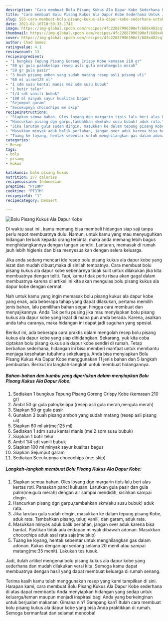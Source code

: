```yaml
---
description: "Cara membuat Bolu Pisang Kukus Ala Dapur Kobe Sederhana Untuk Jualan"
title: "Cara membuat Bolu Pisang Kukus Ala Dapur Kobe Sederhana Untuk Jualan"
slug: 555-cara-membuat-bolu-pisang-kukus-ala-dapur-kobe-sederhana-untuk-jualan
date: 2021-02-16T18:50:33.174Z
image: https://img-global.cpcdn.com/recipes/4fc22887996390ef/680x482cq70/bolu-pisang-kukus-ala-dapur-kobe-foto-resep-utama.jpg
thumbnail: https://img-global.cpcdn.com/recipes/4fc22887996390ef/680x482cq70/bolu-pisang-kukus-ala-dapur-kobe-foto-resep-utama.jpg
cover: https://img-global.cpcdn.com/recipes/4fc22887996390ef/680x482cq70/bolu-pisang-kukus-ala-dapur-kobe-foto-resep-utama.jpg
author: Chad Gomez
ratingvalue: 4.1
reviewcount: 13
recipeingredient:
- "1 bungkus Tepung Pisang Goreng Crispy Kobe kemasan 210 gr"
- "50 gr gula palmkelapa resep asli gula merahmegula merah"
- "50 gr gula pasir"
- "3 buah pisang ambon yang sudah matang resep asli pisang uli"
- "60 ml airme125 ml"
- "1 sdm susu kental manis me2 sdm susu bubuk"
- "1 butir telur"
- "1/4 sdt vanili bubuk"
- "100 ml minyak sayur kualitas bagus"
- "Sejumput garam"
- "Secukupnya chocochips me skip"
recipeinstructions:
- "Siapkan semua bahan. Oles loyang dgn margarin tipis lalu beri alas kertas roti. Panaskan panci kukusan. Larutkan gula pasir dan gula palm(me:gula merah) dengan air sampai mendidih, sisihkan sampai dingin."
- "Hancurkan pisang dgn garpu,tambahkan skm(aku susu bubuk) aduk rata."
- "Jika larutan gula sudah dingin, masukkan ke dalam tepung pisang Kobe, aduk rata. Tambahkan pisang, telur, vanili, dan garam, aduk rata."
- "Masukkan minyak aduk balik perlahan, jangan over aduk karena bisa bantat. Pastikan tidak ada endapan minyak dibawah adonan. Masukkan chocochips aduk asal rata saja(me:skip)"
- "Tuang ke loyang, hentak sebentar untuk menghilangkan gas dalam adonan. Kukus dengan api sedang selama 20 menit atau sampai matang(me:35 menit). Lakukan tes tusuk."
categories:
- Resep
tags:
- bolu
- pisang
- kukus

katakunci: bolu pisang kukus 
nutrition: 277 calories
recipecuisine: Indonesian
preptime: "PT19M"
cooktime: "PT37M"
recipeyield: "1"
recipecategory: Dessert

---
```



![Bolu Pisang Kukus Ala Dapur Kobe](https://img-global.cpcdn.com/recipes/4fc22887996390ef/680x482cq70/bolu-pisang-kukus-ala-dapur-kobe-foto-resep-utama.jpg)

Di waktu  saat ini , kamu memang bisa membeli hidangan siap saji tanpa perlu repot membuatnya dulu. Namun, untuk kamu yang mau menyuguhkan hidangan terbaik kepada orang tercinta, maka anda memang lebih bagus menghidangkannya dengan tangan sendiri. Lantaran, memasak di rumah jauh lebih higienis dan bisa menyesuaikan dengan selera keluarga.

Jika anda sedang mencari ide resep bolu pisang kukus ala dapur kobe yang lezat dan mudah dibuat,maka di sinilah tempatnya. Cara membuat bolu pisang kukus ala dapur kobe  sebenarnya tidak sulit untuk dilakukan jika kita membuatnya dengan teliti. Tapi, kamu tidak perlu risau akan gagal dalam membuatnya 
karena di artikel ini kita akan mengulas bolu pisang kukus ala dapur kobe dengan cermat.  



Nah untuk kamu yang ingin memasak bolu pisang kukus ala dapur kobe yang enak, ada beberapa tahap yang dapat dilakukan, pertama memilih jenis bahan, lalu pemilihan bahan segar, hingga cara membuat dan menyajikannya. Anda Tak perlu pusing jika mau menyiapkan bolu pisang kukus ala dapur kobe yang lezat di mana pun anda berada. Karena, asalkan anda  tahu caranya, maka hidangan ini dapat jadi suguhan yang spesial.

Berikut ini, ada beberapa cara praktis  dalam mengolah resep bolu pisang kukus ala dapur kobe yang siap dihidangkan. Sekarang, yuk kita coba ciptakan bolu pisang kukus ala dapur kobe sendiri di rumah. Tetap berbahan sederhana, hidangan ini bisa memberi manfaat untuk membantu menjaga kesehatan tubuhmu sekeluarga. Anda bisa menyiapkan Bolu Pisang Kukus Ala Dapur Kobe menggunakan 11 jenis bahan dan 5 langkah pembuatan. Berikut ini langkah-langkah untuk membuat hidangannya.

<!--inarticleads1-->

##### Bahan-bahan dan bumbu yang diperlukan dalam menyiapkan Bolu Pisang Kukus Ala Dapur Kobe:

1. Sediakan 1 bungkus Tepung Pisang Goreng Crispy Kobe (kemasan 210 gr)
1. Ambil 50 gr gula palm/kelapa (resep asli gula merah,me:gula merah)
1. Siapkan 50 gr gula pasir
1. Gunakan 3 buah pisang ambon yang sudah matang (resep asli pisang uli)
1. Siapkan 60 ml air(me:125 ml)
1. Sediakan 1 sdm susu kental manis (me:2 sdm susu bubuk)
1. Siapkan 1 butir telur
1. Ambil 1/4 sdt vanili bubuk
1. Siapkan 100 ml minyak sayur kualitas bagus
1. Siapkan Sejumput garam
1. Sediakan Secukupnya chocochips (me: skip)




<!--inarticleads2-->

##### Langkah-langkah membuat Bolu Pisang Kukus Ala Dapur Kobe:

1. Siapkan semua bahan. Oles loyang dgn margarin tipis lalu beri alas kertas roti. Panaskan panci kukusan. Larutkan gula pasir dan gula palm(me:gula merah) dengan air sampai mendidih, sisihkan sampai dingin.
1. Hancurkan pisang dgn garpu,tambahkan skm(aku susu bubuk) aduk rata.
1. Jika larutan gula sudah dingin, masukkan ke dalam tepung pisang Kobe, aduk rata. Tambahkan pisang, telur, vanili, dan garam, aduk rata.
1. Masukkan minyak aduk balik perlahan, jangan over aduk karena bisa bantat. Pastikan tidak ada endapan minyak dibawah adonan. Masukkan chocochips aduk asal rata saja(me:skip)
1. Tuang ke loyang, hentak sebentar untuk menghilangkan gas dalam adonan. Kukus dengan api sedang selama 20 menit atau sampai matang(me:35 menit). Lakukan tes tusuk.




Jadi, itulah artikel mengenai  bolu pisang kukus ala dapur kobe  yang sederhana dan mudah dilakukan versi kita. Semoga kamu dapat membuatnya dengan hasil yang dapat membuat keluarga di rumah senang. 

Terima kasih kamu telah menggunakan resep yang kami tampilkan di sini. Harapan kami, cara membuat  Bolu Pisang Kukus Ala Dapur Kobe sederhana di atas dapat membantu Anda menyiapkan hidangan yang sedap untuk keluarga/teman maupun menjadi inspirasi bagi Anda yang berkeinginan untuk berjualan makanan. Gimana nih? Gampang kan? Itulah cara membuat bolu pisang kukus ala dapur kobe yang bisa Anda praktikkan di rumah. Semoga bermanfaat dan selamat mencoba!

